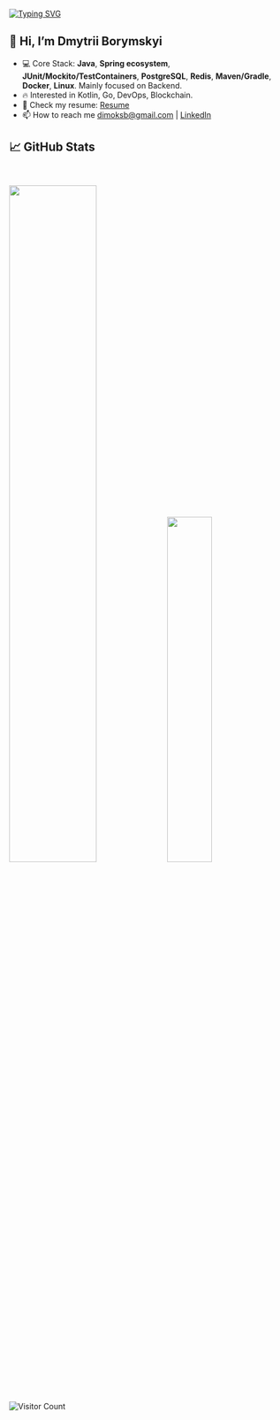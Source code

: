[![Typing SVG](https://readme-typing-svg.herokuapp.com/?lines=Wake+up,+Neo...&font=Courier&color=7EEAF4)](https://git.io/typing-svg)

## 👋 Hi, I’m Dmytrii Borymskyi
- 💻 Core Stack: **Java**, **Spring ecosystem**, **JUnit/Mockito/TestContainers**, **PostgreSQL**, **Redis**, **Maven/Gradle**, **Docker**, **Linux**. Mainly focused on Backend.
- 🔥 Interested in Kotlin, Go, DevOps, Blockchain.
- 🤝 Check my resume: [Resume](https://docs.google.com/document/d/1cpE2EzklIZPjvHqXlAXjyRQZakr00b-YsHSDbNgOglc/edit?usp=sharing)
- 📫 How to reach me dimoksb@gmail.com | [LinkedIn](https://www.linkedin.com/in/borymskyi/)

## 📈 GitHub Stats

<br>
<p>
  <img width="56%" src="https://github-readme-stats.vercel.app/api?username=borymskyi&count_private=true&show_icons=true&theme=radical&hide_border=true&hide_title=true" />
  <img width="40%" src="https://github-readme-stats.vercel.app/api/top-langs/?username=borymskyi&layout=compact&langs_count=10&hide_border=true&theme=radical&hide=sass,makefile,mustache,HTML" />
</p>

![Visitor Count](https://komarev.com/ghpvc/?username=borymskyi&style=flat-square&color=blueviolet)
